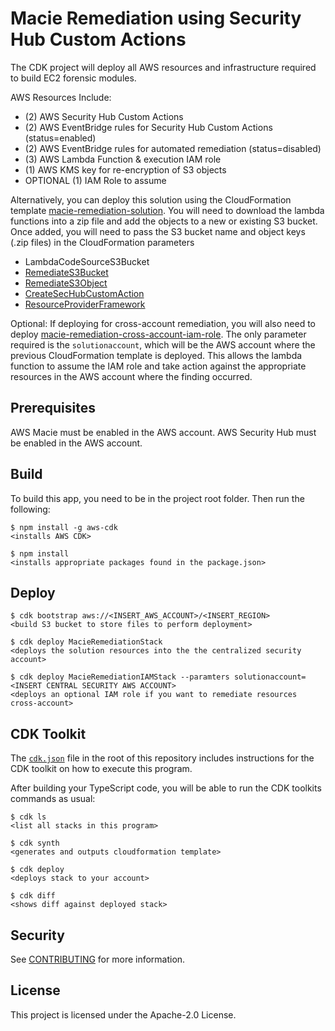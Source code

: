 # Macie Remediation using Security Hub Custom Actions

The CDK project will deploy all AWS resources and infrastructure required to build EC2 forensic modules.

AWS Resources Include:
- (2) AWS Security Hub Custom Actions
- (2) AWS EventBridge rules for Security Hub Custom Actions (status=enabled)
- (2) AWS EventBridge rules for automated remediation (status=disabled)
- (3) AWS Lambda Function & execution IAM role
- (1) AWS KMS key for re-encryption of S3 objects
- OPTIONAL (1) IAM Role to assume

Alternatively, you can deploy this solution using the CloudFormation template [macie-remediation-solution](macie-remediation-solution.yaml). You will need to download the lambda functions into a zip file and add the objects to a new or existing S3 bucket. Once added, you will need to pass the S3 bucket name and object keys (.zip files) in the CloudFormation parameters
- LambdaCodeSourceS3Bucket
- [RemediateS3Bucket](./macie_remediation_cdk/lambdas/remediate_s3_bucket/remediate_s3_bucket.py)
- [RemediateS3Object](./macie_remediation_cdk/lambdas/remediate_s3_object/remediate_s3_object.py)
- [CreateSecHubCustomAction](./macie_remediation_cdk/lambdas/sechub_custom_resource/create_sh_custom_action.py)
- [ResourceProviderFramework](./macie_remediation_cdk/lambdas/resource_provider/resource_provider.zip)

Optional: If deploying for cross-account remediation, you will also need to deploy [macie-remediation-cross-account-iam-role](macie-remediation-cross-account-iam-role.yaml). The only parameter required is the `solutionaccount`, which will be the AWS account where the previous CloudFormation template is deployed. This allows the lambda function to assume the IAM role and take action against the appropriate resources in the AWS account where the finding occurred.

## Prerequisites

AWS Macie must be enabled in the AWS account.
AWS Security Hub must be enabled in the AWS account.

## Build

To build this app, you need to be in the project root folder. Then run the following:

    $ npm install -g aws-cdk
    <installs AWS CDK>

    $ npm install
    <installs appropriate packages found in the package.json>

## Deploy

    $ cdk bootstrap aws://<INSERT_AWS_ACCOUNT>/<INSERT_REGION>
    <build S3 bucket to store files to perform deployment>

    $ cdk deploy MacieRemediationStack
    <deploys the solution resources into the the centralized security account>

    $ cdk deploy MacieRemediationIAMStack --paramters solutionaccount=<INSERT CENTRAL SECURITY AWS ACCOUNT>
    <deploys an optional IAM role if you want to remediate resources cross-account>

## CDK Toolkit

The [`cdk.json`](./cdk.json) file in the root of this repository includes
instructions for the CDK toolkit on how to execute this program.

After building your TypeScript code, you will be able to run the CDK toolkits commands as usual:

    $ cdk ls
    <list all stacks in this program>

    $ cdk synth
    <generates and outputs cloudformation template>

    $ cdk deploy
    <deploys stack to your account>

    $ cdk diff
    <shows diff against deployed stack>

## Security

See [CONTRIBUTING](CONTRIBUTING.md#security-issue-notifications) for more information.

## License

This project is licensed under the Apache-2.0 License.